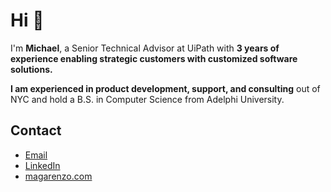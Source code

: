 # Hi 👋

I'm **Michael**, a Senior Technical Advisor at UiPath with **3 years of experience enabling strategic customers with customized software solutions.**

**I am experienced in product development, support, and consulting** out of NYC and hold a B.S. in Computer Science from Adelphi University.

## Contact

* [Email](mailto:contact@magarenzo.com)
* [LinkedIn](https://linkedin.com/in/magarenzo)
* [magarenzo.com](https://magarenzo.com)
